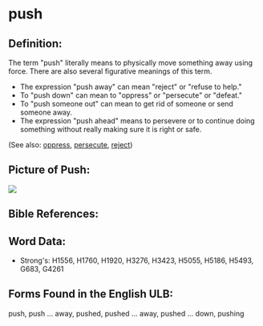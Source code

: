 # push

## Definition:

The term "push" literally means to physically move something away using force. There are also several figurative meanings of this term.

* The expression "push away" can mean "reject" or "refuse to help."
* To "push down" can mean to "oppress" or "persecute" or "defeat." 
* To "push someone out" can mean to get rid of someone or send someone away.
* The expression "push ahead" means to persevere or to continue doing something without really making sure it is right or safe.

(See also: [oppress](../other/oppress.md), [persecute](../other/persecute.md), [reject](../other/reject.md))

## Picture of Push:

<a href="https://content.bibletranslationtools.org/WycliffeAssociates/en_tw/raw/branch/master/PNGs/p/Push.png"><img src="https://content.bibletranslationtools.org/WycliffeAssociates/en_tw/raw/branch/master/PNGs/p/Push.png" ></a>

## Bible References:

## Word Data:

* Strong's: H1556, H1760, H1920, H3276, H3423, H5055, H5186, H5493, G683, G4261

## Forms Found in the English ULB:

push, push ... away, pushed, pushed ... away, pushed ... down, pushing

